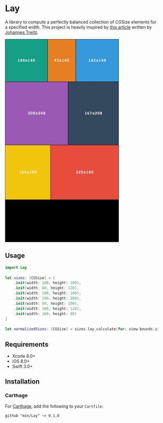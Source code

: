 # Lay
A library to compute a perfectly balanced collection of CGSize elements for a specified width. This project is heavily inspired by [this article](https://medium.com/@jtreitz/the-algorithm-for-a-perfectly-balanced-photo-gallery-914c94a5d8af#.ac11ixwdn) written by [Johannes Treitz](https://medium.com/@jtreitz).

<img src="docs/Screenshot@2x.jpg" width="375">

## Usage

```swift
import Lay

let sizes: [CGSize] = [
	.init(width: 100, height: 100),
	.init(width: 80, height: 120),
	.init(width: 100, height: 100),
	.init(width: 200, height: 200),
	.init(width: 80, height: 100),
	.init(width: 100, height: 120),
	.init(width: 100, height: 80)
]

let normalizedSizes: [CGSize] = sizes.lay_calculate(for: view.bounds.size.width, preferredHeight: 180)

```

## Requirements

- Xcode 8.0+
- iOS 8.0+
- Swift 3.0+

## Installation

### Carthage

For [Carthage](https://github.com/Carthage/Carthage), add the following to your `Cartfile`:

```ogdl
github "min/Lay" ~> 0.1.0
```
